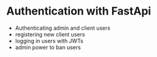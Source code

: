# Authentication with FastApi
- Authenticating admin and client users
- registering new client users
- logging in users with JWTs
- admin power to ban users

